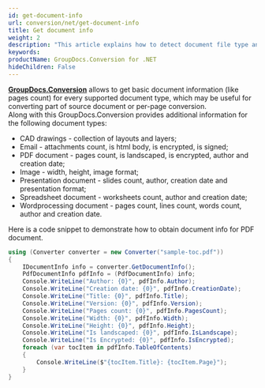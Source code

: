 ```yaml
---
id: get-document-info
url: conversion/net/get-document-info
title: Get document info
weight: 2
description: "This article explains how to detect document file type and calculate pages count when convert file with GroupDocs.Conversion for .NET."
keywords: 
productName: GroupDocs.Conversion for .NET
hideChildren: False
---
```

[**GroupDocs.Conversion**](https://products.groupdocs.com/conversion/net) allows to get basic document information (like pages count) for every supported document type, which may be useful for converting part of source document or per-page conversion.  
Along with this GroupDocs.Conversion provides additional information for the following document types:

*   CAD drawings - collection of layouts and layers;
*   Email - attachments count, is html body, is encrypted, is signed;
*   PDF document - pages count, is landscaped, is encrypted, author and creation date;
*   Image - width, height, image format;
*   Presentation document - slides count, author, creation date and presentation format;
*   Spreadsheet document - worksheets count, author and creation date;
*   Wordprocessing document - pages count, lines count, words count, author and creation date.

Here is a code snippet to demonstrate how to obtain document info for PDF document.

```csharp
using (Converter converter = new Converter("sample-toc.pdf"))
{
    IDocumentInfo info = converter.GetDocumentInfo();
    PdfDocumentInfo pdfInfo = (PdfDocumentInfo) info;
    Console.WriteLine("Author: {0}", pdfInfo.Author);
    Console.WriteLine("Creation date: {0}", pdfInfo.CreationDate);
    Console.WriteLine("Title: {0}", pdfInfo.Title);
    Console.WriteLine("Version: {0}", pdfInfo.Version);
    Console.WriteLine("Pages count: {0}", pdfInfo.PagesCount);
    Console.WriteLine("Width: {0}", pdfInfo.Width);
    Console.WriteLine("Height: {0}", pdfInfo.Height);
    Console.WriteLine("Is landscaped: {0}", pdfInfo.IsLandscape);
    Console.WriteLine("Is Encrypted: {0}", pdfInfo.IsEncrypted);
    foreach (var tocItem in pdfInfo.TableOfContents)
    {
        Console.WriteLine($"{tocItem.Title}: {tocItem.Page}");
    }
}
```
